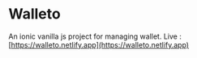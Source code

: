 # Walleto
An ionic vanilla js project for managing wallet.
Live : [https://walleto.netlify.app](https://walleto.netlify.app)
